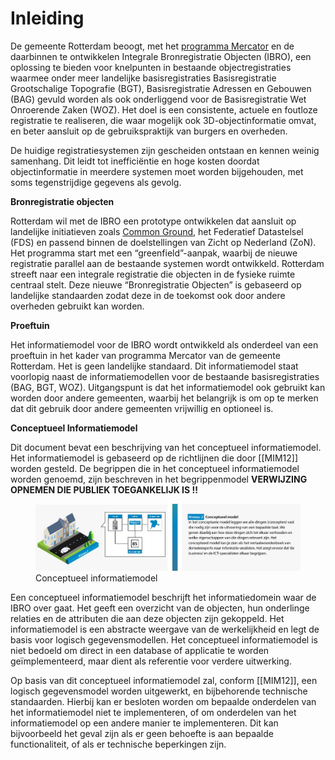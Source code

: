 # Inleiding

De gemeente Rotterdam beoogt, met het [programma Mercator](https://www.rotterdam.nl/mercator) en de daarbinnen te ontwikkelen Integrale Bronregistratie Objecten (IBRO), een oplossing te bieden voor knelpunten in bestaande objectregistraties waarmee onder meer landelijke basisregistraties Basisregistratie Grootschalige Topografie (BGT), Basisregistratie Adressen en Gebouwen (BAG) gevuld worden als ook onderliggend voor de Basisregistratie Wet Onroerende Zaken (WOZ). Het doel is een consistente, actuele en foutloze registratie te realiseren, die waar mogelijk ook 3D-objectinformatie omvat, en beter aansluit op de gebruikspraktijk van burgers en overheden.

De huidige registratiesystemen zijn gescheiden ontstaan en kennen weinig samenhang. Dit leidt tot
inefficiëntie en hoge kosten doordat objectinformatie in meerdere systemen moet worden
bijgehouden, met soms tegenstrijdige gegevens als gevolg.

**Bronregistratie objecten**

Rotterdam wil met de IBRO een prototype ontwikkelen dat aansluit op landelijke initiatieven zoals
[Common Ground](https://commonground.nl/), het Federatief Datastelsel (FDS) en passend binnen de doelstellingen van Zicht op
Nederland (ZoN). Het programma start met een “greenfield”-aanpak, waarbij de nieuwe registratie
parallel aan de bestaande systemen wordt ontwikkeld. Rotterdam streeft naar een integrale
registratie die objecten in de fysieke ruimte centraal stelt. Deze nieuwe “Bronregistratie Objecten” is gebaseerd op landelijke standaarden zodat deze in de toekomst ook door andere overheden
gebruikt kan worden.

**Proeftuin**

Het informatiemodel voor de IBRO wordt ontwikkeld als onderdeel van een proeftuin in het kader van programma Mercator van de gemeente Rotterdam. Het is geen landelijke standaard. Dit informatiemodel staat voorlopig naast de informatiemodellen voor de bestaande basisregistraties (BAG, BGT, WOZ). Uitgangspunt is dat het informatiemodel ook gebruikt kan worden door andere gemeenten, waarbij het belangrijk is om op te merken dat dit gebruik door andere gemeenten vrijwillig en optioneel is.

**Conceptueel Informatiemodel**

Dit document bevat een beschrijving van het conceptueel informatiemodel.
Het informatiemodel is gebaseerd op de richtlijnen die door [[MIM12]] worden gesteld.
De begrippen die in het conceptueel informatiemodel worden genoemd, zijn beschreven in het begrippenmodel
**VERWIJZING OPNEMEN DIE PUBLIEK TOEGANKELIJK IS !!**

<figure>
    <img src="media/conceptueel_informatiemodel.jpg">
    <figcaption>Conceptueel informatiemodel</figcaption>
</figure>

Een conceptueel informatiemodel beschrijft het informatiedomein waar de IBRO over gaat. Het geeft een overzicht van de objecten, hun onderlinge relaties en de attributen die aan deze objecten zijn gekoppeld. Het informatiemodel is een abstracte weergave van de werkelijkheid en legt de basis voor logisch gegevensmodellen. Het conceptueel informatiemodel is niet bedoeld om direct in een database of applicatie te worden geïmplementeerd, maar dient als referentie voor verdere uitwerking.

Op basis van dit conceptueel informatiemodel zal, conform [[MIM12]], een logisch gegevensmodel worden uitgewerkt, en bijbehorende technische standaarden.
Hierbij kan er besloten worden om bepaalde onderdelen van het informatiemodel niet te implementeren, of om onderdelen van het informatiemodel op een andere manier te implementeren. Dit kan bijvoorbeeld het geval zijn als er geen behoefte is aan bepaalde functionaliteit, of als er technische beperkingen zijn.
